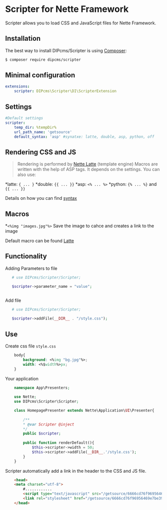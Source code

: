Scripter for Nette Framework
============================

Scripter allows you to load CSS and JavaScript files for Nette Framework.



Installation
------------

The best way to install DIPcms/Scripter is using  [Composer](http://getcomposer.org/):
```sh
$ composer require dipcms/scripter
```

Minimal configuration
---------------------

```yaml
extensions:
    scripter: DIPcms\Scripter\DI\ScripterExtension
```

Settings
--------

```yaml
#Default settings
scripter:
    temp_dir: %tempDir% 
    url_path_name: 'getsource'
    default_syntax: 'asp' #synatxe: latte, double, asp, python, off
```


Rendering CSS and JS
--------------------

>Rendering is performed by [Nette Latte](https://doc.nette.org/en/2.1/templating#toc-latte) (template engine)
>Macros are written with the help of ASP tags. It depends on the settings. You can also use:

*latte: `{ ... }`
*double: `{{ ... }}`
*asp: `<% ... %>`
*python: `{% ... %}` and `{{ ... }}`

Details on how you can find [syntax](https://doc.nette.org/en/2.1/default-macros#toc-syntax-switching)

Macros
------

*`<%img "images.jpg"%>` Save the image to cahce and creates a link to the image

Default macro can be found [Latte](https://latte.nette.org/en/macros)


Functionality
-------------

Adding Parameters to file

```php
   # use DIPcms/Scripter/Scripter;

   $scripter->parameter_name = "value"; 
    
```

Add file

```php
   # use DIPcms/Scripter/Scripter;

   $scripter->addFile(__DIR__ . "/style.css"); 
```

Use
---

Create css file `style.css`

```css
    body{
        background: <%img "bg.jpg"%>;
        width: <%$width%>px;
    }
```


Your application

```php
    namespace App\Presenters;
    
    use Nette;
    use DIPcms\Scripter\Scripter;

    class HomepagePresenter extends Nette\Application\UI\Presenter{
    
        /**
        * @var Scripter @inject
        */
        public $scripter;
    
        public function renderDefault(){
            $this->scripter->width = 50;
            $this->scripter->addFile(__DIR__.'/style.css');
        }
    }
```

Scripter automatically add a link in the header to the CSS and JS file.

```html
    <head>
	<meta charset="utf-8">  
        #............
        <script type="text/javascript" src="/getsource/6666cd76f96956469e7be39d750cc7d9/js"></script>
        <link rel="stylesheet" href="/getsource/6666cd76f96956469e7be39d750cc7d9/css">
    </head>
```